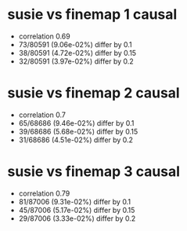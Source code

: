 # susie vs finemap  1 causal

- correlation 0.69
- 73/80591 (9.06e-02%) differ by 0.1
- 38/80591 (4.72e-02%) differ by 0.15
- 32/80591 (3.97e-02%) differ by 0.2


# susie vs finemap  2 causal

- correlation 0.7
- 65/68686 (9.46e-02%) differ by 0.1
- 39/68686 (5.68e-02%) differ by 0.15
- 31/68686 (4.51e-02%) differ by 0.2


# susie vs finemap  3 causal

- correlation 0.79
- 81/87006 (9.31e-02%) differ by 0.1
- 45/87006 (5.17e-02%) differ by 0.15
- 29/87006 (3.33e-02%) differ by 0.2



